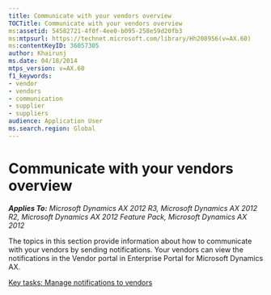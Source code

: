 ```yaml
---
title: Communicate with your vendors overview
TOCTitle: Communicate with your vendors overview
ms:assetid: 54582721-4f0f-4ee0-b095-258e59d20fb3
ms:mtpsurl: https://technet.microsoft.com/library/Hh208956(v=AX.60)
ms:contentKeyID: 36057305
author: Khairunj
ms.date: 04/18/2014
mtps_version: v=AX.60
f1_keywords:
- vendor
- vendors
- communication
- supplier
- suppliers
audience: Application User
ms.search.region: Global
---
```


# Communicate with your vendors overview 


_**Applies To:** Microsoft Dynamics AX 2012 R3, Microsoft Dynamics AX 2012 R2, Microsoft Dynamics AX 2012 Feature Pack, Microsoft Dynamics AX 2012_

The topics in this section provide information about how to communicate with your vendors by sending notifications. Your vendors can view the notifications in the Vendor portal in Enterprise Portal for Microsoft Dynamics AX.

[Key tasks: Manage notifications to vendors](key-tasks-manage-notifications-to-vendors.md)

  


